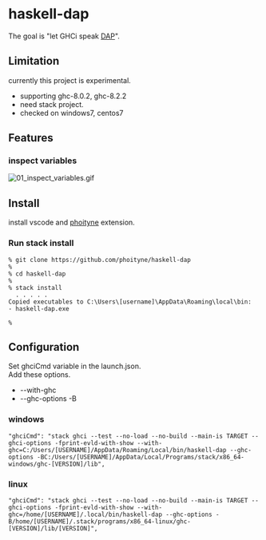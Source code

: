 
# haskell-dap

The goal is "let GHCi speak [DAP](https://code.visualstudio.com/docs/extensions/example-debuggers)".

## Limitation
currently this project is experimental.

* supporting ghc-8.0.2, ghc-8.2.2
* need stack project.
* checked on windows7, centos7

## Features

### inspect variables

![01_inspect_variables.gif](https://raw.githubusercontent.com/phoityne/haskell-dap/master/docs/01_inspect_variables.gif)  

## Install

install vscode and [phoityne](https://marketplace.visualstudio.com/items?itemName=phoityne.phoityne-vscode) extension.

### Run stack install

    % git clone https://github.com/phoityne/haskell-dap
    %
    % cd haskell-dap
    %
    % stack install
      . . . . .
    Copied executables to C:\Users\[username]\AppData\Roaming\local\bin:
    - haskell-dap.exe

    %

## Configuration

Set ghciCmd variable in the launch.json.  
Add these options.
+ --with-ghc
+ --ghc-options -B
  

### windows

    "ghciCmd": "stack ghci --test --no-load --no-build --main-is TARGET --ghci-options -fprint-evld-with-show --with-ghc=C:/Users/[USERNAME]/AppData/Roaming/Local/bin/haskell-dap --ghc-options -BC:/Users/[USERNAME]/AppData/Local/Programs/stack/x86_64-windows/ghc-[VERSION]/lib",


### linux


    "ghciCmd": "stack ghci --test --no-load --no-build --main-is TARGET --ghci-options -fprint-evld-with-show --with-ghc=/home/[USERNAME]/.local/bin/haskell-dap --ghc-options -B/home/[USERNAME]/.stack/programs/x86_64-linux/ghc-[VERSION]/lib/[VERSION]",
  



